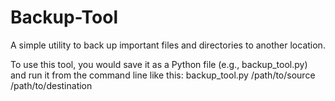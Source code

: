 # Backup-Tool
A simple utility to back up important files and directories to another location.

To use this tool, you would save it as a Python file (e.g., backup_tool.py) and run it from the command line like this:
backup_tool.py /path/to/source /path/to/destination
